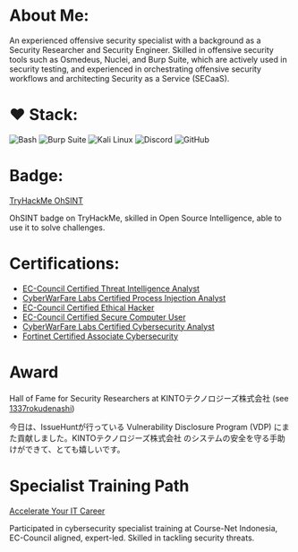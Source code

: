 # About Me:
An experienced offensive security specialist with a background as a Security Researcher and Security Engineer. Skilled in offensive security tools such as Osmedeus, Nuclei, and Burp Suite, which are actively used in security testing, and experienced in orchestrating offensive security workflows and architecting Security as a Service (SECaaS).

# ❤️ Stack:
![Bash](https://img.shields.io/badge/bash-%2523121011.svg?style=for-the-badge&logo=gnu-bash&logoColor=white) ![Burp Suite](https://img.shields.io/badge/burp%20suite-%2523121011.svg?style=for-the-badge&logo=burpsuite&logoColor=white) ![Kali Linux](https://img.shields.io/badge/kali%20linux-%2523121011.svg?style=for-the-badge&logo=kali-linux&logoColor=white) ![Discord](https://img.shields.io/badge/discord-%2523121011.svg?style=for-the-badge&logo=discord&logoColor=white) ![GitHub](https://img.shields.io/badge/github-%2523121011.svg?style=for-the-badge&logo=github&logoColor=white)

# Badge:
[TryHackMe OhSINT](https://tryhackme.com/1337rokudenashi/badges/ohsint?trk=public_profile_see-credential)

OhSINT badge on TryHackMe, skilled in Open Source Intelligence, able to use it to solve challenges.

# Certifications:
- [EC-Council Certified Threat Intelligence Analyst](https://aspen.eccouncil.org/VerifyBadge?type=certification&a=dFBj4AjCFZBJcUCYap/bil6IuzQWVzJtE5T70qqNbps=)
- [CyberWarFare Labs Certified Process Injection Analyst](https://www.credential.net/a59647d7-c097-4b0d-a0e1-e2f0133e3417)
- [EC-Council Certified Ethical Hacker](https://aspen.eccouncil.org/VerifyBadge?type=certification&a=nDcHPAP9kH258sl4cIswBSI0IUMxdXWpiUbVZciCD1g=)
- [EC-Council Certified Secure Computer User](https://aspen.eccouncil.org/VerifyBadge?type=certification&a=LtAsrApl+2gjyUmFGBjydd3wYOsggToiCQhCyoVrCpY=)
- [CyberWarFare Labs Certified Cybersecurity Analyst](https://www.credential.net/ec968e08-dae9-4e51-93f7-e57b725977f0)
- [Fortinet Certified Associate Cybersecurity](https://www.credly.com/badges/d00b6c04-b7f3-4725-a351-e5d055d65c30)

# Award
Hall of Fame for Security Researchers at KINTOテクノロジーズ株式会社 (see [1337rokudenashi](https://issuehunt.io/programs/fbf932b9-9969-499b-ae11-2e607dca3649/hof))

今日は、IssueHuntが行っている Vulnerability Disclosure Program (VDP) にまた貢献しました。KINTOテクノロジーズ株式会社 のシステムの安全を守る手助けができて、とても嬉しいです。

# Specialist Training Path
[Accelerate Your IT Career](https://github.com/1337rokudenashi/1337r-dev/blob/main/Accelerate%20Your%20IT%20Career.pdf)

Participated in cybersecurity specialist training at Course-Net Indonesia, EC-Council aligned, expert-led. Skilled in tackling security threats.

